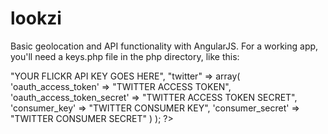 lookzi
======
Basic geolocation and API functionality with AngularJS.
For a working app, you'll need a keys.php file in the php directory, like this: 

<?php 
    $keys = array(
        "flickr" =>"YOUR FLICKR API KEY GOES HERE", 
        "twitter" => array(
                'oauth_access_token' => "TWITTER ACCESS TOKEN",
                'oauth_access_token_secret' => "TWITTER ACCESS TOKEN SECRET",
                'consumer_key' => "TWITTER CONSUMER KEY",
                'consumer_secret' => "TWITTER CONSUMER SECRET"
        )
    );
?>
